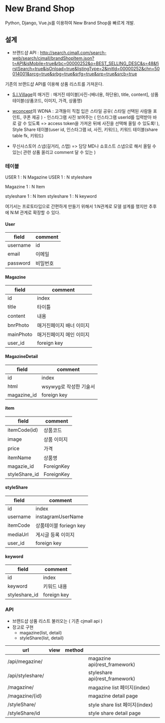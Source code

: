 # New Brand Shop

Python, Django, Vue.js를 이용하여 New Brand Shop을 빠르게 개발.


## 설계

- 브랜드샵 API : http://search.cjmall.com/search-web/search/cjmall/brandShopItem.json?t=API&isMobile=true&rbc=00000252&o=BEST_SELLING_DESC&s=48&firstSearch=true&isOnload=true&listingType=2&initId=00000252&chn=50014001&srcg=true&srbg=true&srfg=true&srp=true&srcb=true

기존의 브랜드샵 API를 이용해 상품 리스트를 가져온다.

- [S.I.Village](http://m.sivillage.com)의 매거진 : 매거진 테이블[사진-(배너용, 하단용), title, content], 상품테이블(상품코드, 이미지, 가격, 상품명)
- [wconcept](http://m.wconcept.co.kr)의 WDNA : 고객들이 직접 입은 스타일 공유( 스타일 선택된 사람들 포인트, 쿠폰 제공 ) - 인스타그램 사진 보여주는 ( 인스타그램 userId를 입력받아 바로 갈 수 있도록 => access token을 가져온 뒤에 사진을 선택해 올릴 수 있도록! ), Style Share 테이블(user id, 인스타그램 id, 사진, 키워드), 키워드 테이블(share table fk, 키워드)

- 무신사스토어 스냅(길거리, 스탭) => 담당 MD나 쇼호스트 스냅으로 해서 올릴 수 있는( 관련 상품 올리고 comment 달 수 있는 )


### 테이블

USER 1 : N Magazine
USER 1 : N styleshare

Magazine 1 : N Item

styleshare 1 : N Item
styleshare 1 : N keyword

여기서는 프로토타입으로 간편하게 만들기 위해서 1:N관계로 모델 설계를 했지만 추후에 N:M 관계로 확장할 수 있다.

#### User

| field | comment |
|----------|----------|
|username | id |
|email | 이메일|
|password | 비밀번호 |


#### Magazine

| field | comment |
|----------|----------|
|id|index|
|title|타이틀|
|content|내용|
|bnrPhoto|매거진페이지 배너 이미지|
|mainPhoto|매거진페이지 메인 이미지|
|user_id|foreign key|

#### MagazineDetail

| field | comment |
|----------|----------|
|id|index|
|html|wsywyg로 작성한 기술서|
|magazine_id|foreign key|

#### item

| field | comment |
|----------|----------|
|itemCode(id)| 상품코드|
|image| 상품 이미지|
|price|가격|
|itemName|상품명|
|magazie_id | ForeignKey|
|styleShare_id | ForeignKey|

#### styleShare

| field | comment |
|----------|----------|
|id|index|
|username| instagramUserName|
|itemCode|상품테이블 foriegn key|
|mediaUrl| 게시글 등록 이미지 |
|user_id|foreign key|


#### keyword

| field | comment |
|----------|----------|
|id|index|
|keyword|키워드 내용|
|styleshare_id|foreign key|

### API

- 브랜드샵 상품 리스트 불러오는 ( 기존 cjmall api )
- 장고로 구현
	- magazine(list, detail)
	- styleShare(list, detail)


| url | view | method | |
|----------|----------|----------|----------|
| /api/megazine/ | | | magazine api(rest_framework)|
| /api/styleshare/ | | | styleshare api(rest_framework)|
| /magazine/|||magazine list 페이지(index)|
| /magazine/{id}|||magazine detail page|
| /styleShare/|||style share list 페이지(index)|
| /styleShare/id|||style share detail page|
